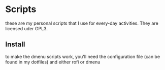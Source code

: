 # Scripts
these are my personal scripts that I use for every-day activities. They are licensed uder GPL3.
## Install
to make the dmenu scripts work, you'll need the configuration file (can be found in my dotfiles) and either rofi or dmenu
